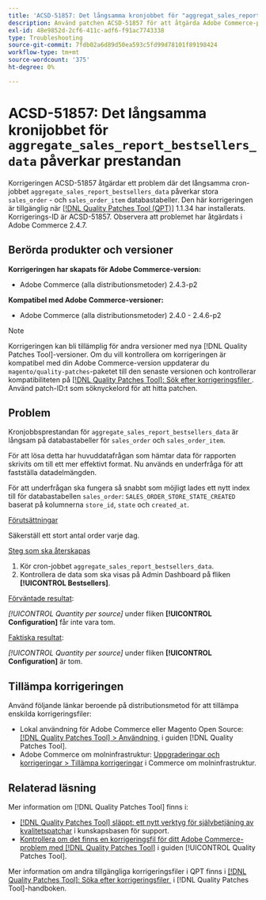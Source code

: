```yaml
---
title: 'ACSD-51857: Det långsamma kronjobbet för "aggregat_sales_report_bestsellers_data" påverkar prestandan'
description: Använd patchen ACSD-51857 för att åtgärda Adobe Commerce-problemet där långsamma cron-jobb "aggregate_sales_report_bestsellers_data" påverkar stora databastabeller av typen "sales_order" och "sales_order_item".
exl-id: 48e9852d-2cf6-411c-adf6-f91ac7743338
type: Troubleshooting
source-git-commit: 7fdb02a6d89d50ea593c5fd99d78101f89198424
workflow-type: tm+mt
source-wordcount: '375'
ht-degree: 0%

---
```


# ACSD-51857: Det långsamma kronijobbet för `aggregate_sales_report_bestsellers_data` påverkar prestandan

Korrigeringen ACSD-51857 åtgärdar ett problem där det långsamma cron-jobbet `aggregate_sales_report_bestsellers_data` påverkar stora `sales_order` - och `sales_order_item` databastabeller. Den här korrigeringen är tillgänglig när [[!DNL Quality Patches Tool (QPT)]](https://experienceleague.adobe.com/sv/docs/commerce-operations/tools/quality-patches-tool/quality-patches-tool-to-self-serve-quality-patches) 1.1.34 har installerats. Korrigerings-ID är ACSD-51857. Observera att problemet har åtgärdats i Adobe Commerce 2.4.7.

## Berörda produkter och versioner

**Korrigeringen har skapats för Adobe Commerce-version:**

* Adobe Commerce (alla distributionsmetoder) 2.4.3-p2

**Kompatibel med Adobe Commerce-versioner:**

* Adobe Commerce (alla distributionsmetoder) 2.4.0 - 2.4.6-p2

>[!NOTE]
>
>Korrigeringen kan bli tillämplig för andra versioner med nya [!DNL Quality Patches Tool]-versioner. Om du vill kontrollera om korrigeringen är kompatibel med din Adobe Commerce-version uppdaterar du `magento/quality-patches`-paketet till den senaste versionen och kontrollerar kompatibiliteten på [[!DNL Quality Patches Tool]: Sök efter korrigeringsfiler &#x200B;](https://experienceleague.adobe.com/tools/commerce-quality-patches/index.html?lang=sv-SE). Använd patch-ID:t som söknyckelord för att hitta patchen.

## Problem

Kronjobbsprestandan för `aggregate_sales_report_bestsellers_data` är långsam på databastabeller för `sales_order` och `sales_order_item`.

För att lösa detta har huvuddatafrågan som hämtar data för rapporten skrivits om till ett mer effektivt format. Nu används en underfråga för att fastställa datadelmängden.

För att underfrågan ska fungera så snabbt som möjligt lades ett nytt index till för databastabellen `sales_order`: `SALES_ORDER_STORE_STATE_CREATED` baserat på kolumnerna `store_id`, `state` och `created_at`.

<u>Förutsättningar</u>

Säkerställ ett stort antal order varje dag.

<u>Steg som ska återskapas</u>

1. Kör cron-jobbet `aggregate_sales_report_bestsellers_data`.
1. Kontrollera de data som ska visas på Admin Dashboard på fliken **[!UICONTROL Bestsellers]**.

<u>Förväntade resultat</u>:

*[!UICONTROL Quantity per source]* under fliken **[!UICONTROL Configuration]** får inte vara tom.

<u>Faktiska resultat</u>:

*[!UICONTROL Quantity per source]* under fliken **[!UICONTROL Configuration]** är tom.

## Tillämpa korrigeringen

Använd följande länkar beroende på distributionsmetod för att tillämpa enskilda korrigeringsfiler:

* Lokal användning för Adobe Commerce eller Magento Open Source: [[!DNL Quality Patches Tool] > Användning &#x200B;](/help/tools/quality-patches-tool/usage.md) i guiden [!DNL Quality Patches Tool].
* Adobe Commerce om molninfrastruktur: [Uppgraderingar och korrigeringar > Tillämpa korrigeringar](https://experienceleague.adobe.com/docs/commerce-cloud-service/user-guide/develop/upgrade/apply-patches.html?lang=sv-SE) i Commerce om molninfrastruktur.

## Relaterad läsning

Mer information om [!DNL Quality Patches Tool] finns i:

* [[!DNL Quality Patches Tool] släppt: ett nytt verktyg för självbetjäning av kvalitetspatchar](https://experienceleague.adobe.com/sv/docs/commerce-operations/tools/quality-patches-tool/quality-patches-tool-to-self-serve-quality-patches) i kunskapsbasen för support.
* [Kontrollera om det finns en korrigeringsfil för ditt Adobe Commerce-problem med  [!DNL Quality Patches Tool]](/help/tools/quality-patches-tool/patches-available-in-qpt/check-patch-for-magento-issue-with-magento-quality-patches.md) i guiden [!UICONTROL Quality Patches Tool].


Mer information om andra tillgängliga korrigeringsfiler i QPT finns i [[!DNL Quality Patches Tool]: Söka efter korrigeringsfiler &#x200B;](https://experienceleague.adobe.com/tools/commerce-quality-patches/index.html?lang=sv-SE) i [!DNL Quality Patches Tool]-handboken.
